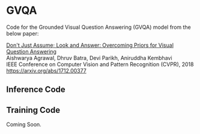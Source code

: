# GVQA
Code for the Grounded Visual Question Answering (GVQA) model from the below paper:

[Don't Just Assume; Look and Answer: Overcoming Priors for Visual Question Answering](https://www.cc.gatech.edu/~aagrawal307/vqa-cp/)  
Aishwarya Agrawal, Dhruv Batra, Devi Parikh, Aniruddha Kembhavi  
IEEE Conference on Computer Vision and Pattern Recognition (CVPR), 2018  
https://arxiv.org/abs/1712.00377

## Inference Code ##

## Training Code ##
Coming Soon.



